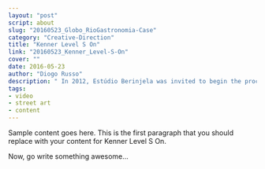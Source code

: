 ```yaml
---
layout: "post"
script: about
slug: "20160523_Globo_RioGastronomia-Case"
category: "Creative-Direction"
title: "Kenner Level S On"
link: "20160523_Kenner_Level-S-On"
cover: ""
date: 2016-05-23
author: "Diogo Russo"
description: " In 2012, Estúdio Berinjela was invited to begin the process of positioning and rebranding Kenner in social medias.There were 4 projects with video output, online contests and offline actions that resulted in the highest level of brand engagement to date. We worked alongside the company`s creative and digital marketing team, as well as its online agency. This was an opportunity to deepen trans-media content and real interactions. LEVEL S-ON - Video teaser to launch the LEVEL S-ON sandals. The video aims to present the project and slowly show its designs and features. The video was posted on the brand`s official Facebook page. It had 424 likes, 118 shares in a single post, generating direct interaction with the consumers through post comments. 27.118 views on Youtube"
tags:
- video
- street art
- content
---
```

 
Sample content goes here. This is the first paragraph that you should replace with your content for Kenner Level S On.
 
Now, go write something awesome...
